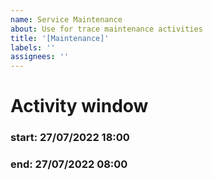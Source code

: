 ```yaml
---
name: Service Maintenance
about: Use for trace maintenance activities
title: '[Maintenance]'
labels: ''
assignees: ''
---
```


# Activity window

### start: 27/07/2022 18:00

### end: 27/07/2022 08:00
